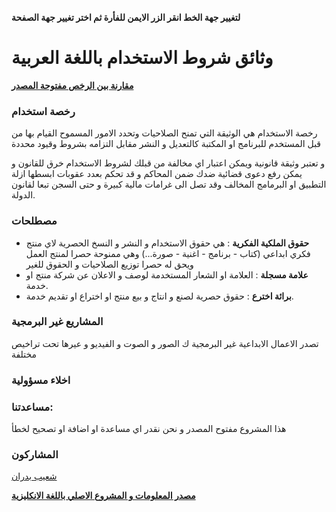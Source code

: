**لتغيير جهة الخط انقر الزر الايمن للفأرة ثم اختر تغيير جهة الصفحة**

# وثائق شروط الاستخدام باللغة العربية

[**مقارنة بين الرخص مفتوحة المصدر**](https://shu3aybbadran.github.io/licenses-in-arabic/index.html)

### رخصة استخدام
رخصة الاستخدام هي الوثيقة التي تمنح الصلاحيات وتحدد الامور المسموح القيام بها من قبل المستخدم للبرنامج  او المكتبة  كالتعديل و النشر 
مقابل التزامه بشروط وقيود محددة 

و تعتبر وثيقة قانونية ويمكن اعتبار اي مخالفة من قبلك لشروط الاستخدام خرق للقانون و يمكن رفع دعوى قضائية ضدك ضمن المحاكم و قد تحكم بعدد عقوبات ابسطها ازلة التطبيق او البرمامج المخالف وقد تصل الى غرامات مالية كبيرة و حتى السجن تبعا لقانون الدولة.

### مصطلحات 

- **حقوق الملكية الفكرية** : هي حقوق الاستخدام و النشر و النسخ  الحصرية لاي منتج فكري ابداعي (كتاب - برنامج - اغنية - صورة...) وهي ممنوحة حصرا لمنتج العمل ويحق له حصرا توزيع الصلاحيات و الحقوق للغير
- **علامة مسجلة** : العلامة او الشعار المستخدمة لوصف و الاعلان عن شركة منتج او خدمة.
- **برائة اخترع** : حقوق حصرية لصنع و انتاج و بيع منتج او اختراع او تقديم خدمة.

### المشاريع غير البرمجية
تصدر الاعمال الابداعية غير البرمجية ك الصور و الصوت و الفيديو و عيرها تحت تراخيص مختلفة 

### اخلاء مسؤولية

### مساعدتنا: 
 هذا المشروع مفتوح المصدر و نحن نقدر اي مساعدة او اضافة او تصحيح لخطأ

### المشاركون 
[شعيب بدران](https://github.com/shu3aybbadran)

[**مصدر المعلومات و المشروع الاصلي باللغة الانكليزية**](https://github.com/github/choosealicense.com)